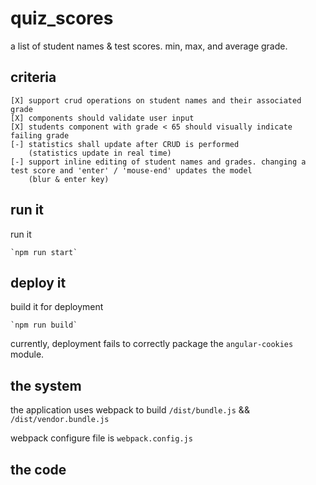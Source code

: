 # quiz_scores
a list of student names &amp; test scores. min, max, and average grade.

## criteria

    [X] support crud operations on student names and their associated grade
    [X] components should validate user input
    [X] students component with grade < 65 should visually indicate failing grade
    [-] statistics shall update after CRUD is performed
        (statistics update in real time)
    [-] support inline editing of student names and grades. changing a test score and 'enter' / 'mouse-end' updates the model
        (blur & enter key)

## run it
run it

    `npm run start`

## deploy it
build it for deployment

    `npm run build`

currently, deployment fails to correctly package the `angular-cookies` module.

## the system

the application uses webpack to build `/dist/bundle.js` && `/dist/vendor.bundle.js`

webpack configure file is `webpack.config.js`

## the code
